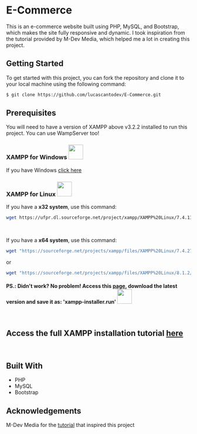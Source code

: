 # E-Commerce

<p>This is an e-commerce website built using PHP, MySQL, and Bootstrap, which makes the site fully responsive and dynamic. I took inspiration from the tutorial provided by M-Dev Media, which helped me a lot in creating this project.</p>

## Getting Started
To get started with this project, you can fork the repository and clone it to your local machine using the following command:

```bash
$ git clone https://github.com/lucascantodev/E-Commerce.git
```
## Prerequisites
You will need to have a version of XAMPP above v3.2.2 installed to run this project. You can use WampServer too!

### XAMPP for Windows <img src="https://em-content.zobj.net/thumbs/120/apple/354/expressionless-face_1f611.png" height="40" width="40" />
If you have Windows <a href="https://www.geeksforgeeks.org/how-to-install-xampp-on-windows/">click here</a>

### XAMPP for Linux <img src="https://em-content.zobj.net/thumbs/120/apple/354/smiling-face-with-hearts_1f970.png" height="40" width="40" />
If you have a <b>x32 system</b>, use this command:

```bash
wget https://ufpr.dl.sourceforge.net/project/xampp/XAMPP%20Linux/7.4.11/xampp-linux-7.4.11-0-installer.run -O xampp-installer.run
```

<br>

If you have a <b>x64 system</b>, use this command:
```bash
wget "https://sourceforge.net/projects/xampp/files/XAMPP%20Linux/7.4.27/xampp-linux-x64-7.4.27-2-installer.run/download" -O xampp-installer.run
```
or
```bash
wget "https://sourceforge.net/projects/xampp/files/XAMPP%20Linux/8.1.2/xampp-linux-x64-8.1.2-0-installer.run/download" -O xampp-installer.run
```

#### PS.: Didn't work? No problem! Access this <a href="http://sourceforge.net/projects/xampp/files/XAMPP%20Linux/">page</a>, download the latest version and save it as: 'xampp-installer.run' <img src="https://em-content.zobj.net/thumbs/120/apple/354/winking-face_1f609.png" height="40" width="40" />

<br>

## Access the full XAMPP installation tutorial <a href="https://www.edivaldobrito.com.br/como-instalar-o-xampp-no-linux/">here</a>

<br>

## Built With
- PHP
- MySQL
- Bootstrap

## Acknowledgements
M-Dev Media for the <a href="https://youtube.com/playlist?list=PLHdjLtO7x0fVCRKlIsQVM0aec2kzwn5RC">tutorial</a> that inspired this project 
